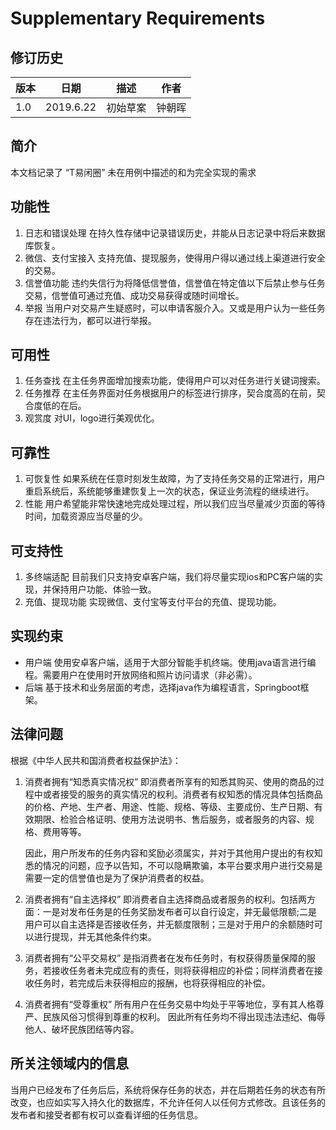 <h1>Supplementary Requirements</h1>

<h2>修订历史</h2>

版本 | 日期 | 描述 | 作者
--------| -------| -----| ----
1.0 |  2019.6.22 | 初始草案 | 钟朝晖

<h2>简介</h2>

本文档记录了 “T易闲圈” 未在用例中描述的和为完全实现的需求

<h2>功能性</h2>

1. 日志和错误处理
	 在持久性存储中记录错误历史，并能从日志记录中将后来数据库恢复。
2. 微信、支付宝接入
	支持充值、提现服务，使得用户得以通过线上渠道进行安全的交易。
3. 信誉值功能
	违约失信行为将降低信誉值，信誉值在特定值以下后禁止参与任务交易，信誉值可通过充值、成功交易获得或随时间增长。
4. 举报
	当用户对交易产生疑惑时，可以申请客服介入。又或是用户认为一些任务存在违法行为，都可以进行举报。

<h2>可用性</h2>
	
1. 任务查找
	在主任务界面增加搜索功能，使得用户可以对任务进行关键词搜索。
2. 任务推荐
	在主任务界面对任务根据用户的标签进行排序，契合度高的在前，契合度低的在后。
3.	观赏度
	对UI，logo进行美观优化。

<h2>可靠性</h2>

1. 可恢复性
	如果系统在任意时刻发生故障，为了支持任务交易的正常进行，用户重启系统后，系统能够重建恢复上一次的状态，保证业务流程的继续进行。
2. 性能
	用户希望能非常快速地完成处理过程，所以我们应当尽量减少页面的等待时间，加载资源应当尽量的少。

<h2>可支持性</h2>

1. 多终端适配
	目前我们只支持安卓客户端，我们将尽量实现ios和PC客户端的实现，并保持用户功能、体验一致。
2. 充值、提现功能
	实现微信、支付宝等支付平台的充值、提现功能。

<h2>实现约束</h2>

 - 用户端
 	使用安卓客户端，适用于大部分智能手机终端。使用java语言进行编程。需要用户在使用时开放网络和照片访问请求（非必需）。
 - 后端
 	基于技术和业务层面的考虑，选择java作为编程语言，Springboot框架。

<h2>法律问题</h2>

根据《中华人民共和国消费者权益保护法》：
1. 消费者拥有“知悉真实情况权”
	即消费者所享有的知悉其购买、使用的商品的过程中或者接受的服务的真实情况的权利。消费者有权知悉的情况具体包括商品的价格、产地、生产者、用途、性能、规格、等级、主要成份、生产日期、有效期限、检验合格证明、使用方法说明书、售后服务，或者服务的内容、规格、费用等等。
	
	因此，用户所发布的任务内容和奖励必须属实，并对于其他用户提出的有权知悉的情况的问题，应予以告知，不可以隐瞒欺骗，本平台要求用户进行交易是需要一定的信誉值也是为了保护消费者的权益。

2. 消费者拥有“自主选择权”
	即消费者自主选择商品或者服务的权利。包括两方面：一是对发布任务是的任务奖励发布者可以自行设定，并无最低限额;二是用户可以自主选择是否接收任务，并无额度限制；三是对于用户的余额随时可以进行提现，并无其他条件约束。

3. 消费者拥有“公平交易权”
	是指消费者在发布任务时，有权获得质量保障的服务，若接收任务者未完成应有的责任，则将获得相应的补偿；同样消费者在接收任务时，若完成后未获得相应的报酬，也将获得相应的补偿。

4. 消费者拥有“受尊重权”
	所有用户在任务交易中均处于平等地位，享有其人格尊严、民族风俗习惯得到尊重的权利。
	因此所有任务均不得出现违法违纪、侮辱他人、破坏民族团结等内容。

<h2>所关注领域内的信息</h2>

当用户已经发布了任务后后，系统将保存任务的状态，并在后期若任务的状态有所改变，也应如实写入持久化的数据库，不允许任何人以任何方式修改。且该任务的发布者和接受者都有权可以查看详细的任务信息。